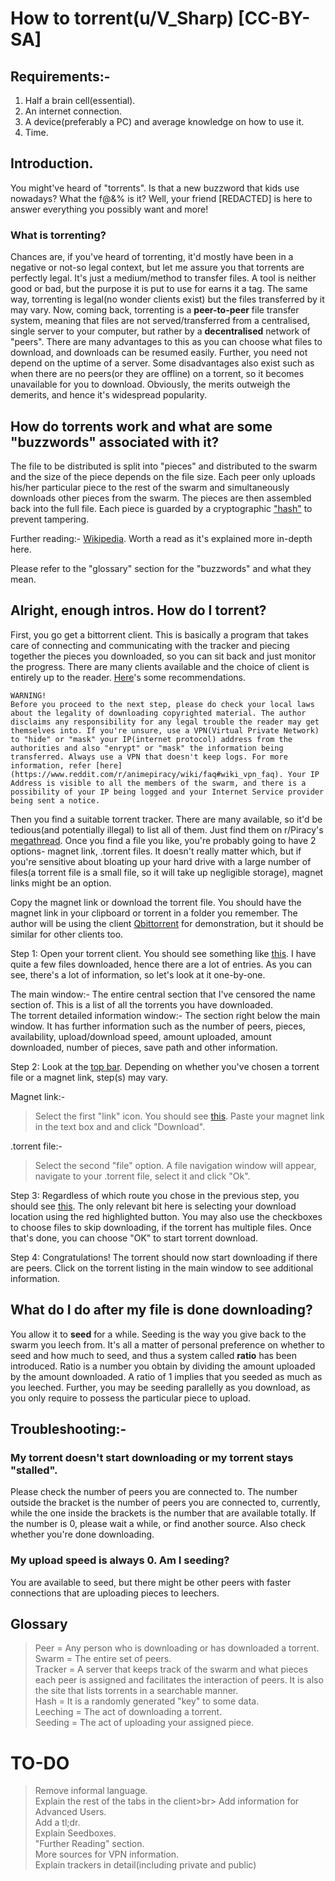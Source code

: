 # How to torrent(u/V_Sharp) [CC-BY-SA]

## Requirements:-
1. Half a brain cell(essential).
2. An internet connection.
3. A device(preferably a PC) and average knowledge on how to use it.
4. Time.

## Introduction.

You might've heard of "torrents". Is that a new buzzword that kids use nowadays? What the f@&% is it? Well, your friend [REDACTED] is here to answer everything you possibly want and more!

### What is torrenting?

Chances are, if you've heard of torrenting, it'd mostly have been in a negative or not-so legal context, but let me assure you that torrents are perfectly legal. It's just a medium/method to transfer files. A tool is neither good or bad, but the purpose it is put to use for earns it a tag. The same way, torrenting is legal(no wonder clients exist) but the files transferred by it may vary. Now, coming back, torrenting is a **peer-to-peer** file transfer system, meaning that files are not served/transferred from a centralised, single server to your computer, but rather by a **decentralised** network of "peers". There are many advantages to this as you can choose what files to download, and downloads can be resumed easily. Further, you need not depend on the uptime of a server. Some disadvantages also exist such as when there are no peers(or they are offline) on a torrent, so it becomes unavailable for you to download. Obviously, the merits outweigh the demerits, and hence it's widespread popularity.

## How do torrents work and what are some "buzzwords" associated with it?

The file to be distributed is split into "pieces" and distributed to the swarm and the size of the piece depends on the file size. Each peer only uploads his/her particular piece to the rest of the swarm and simultaneously downloads other pieces from the swarm. The pieces are then assembled back into the full file. Each piece is guarded by a cryptographic ["hash"](https://en.wikipedia.org/wiki/Cryptographic_hash_function) to prevent tampering.

Further reading:-
[Wikipedia](https://en.wikipedia.org/wiki/BitTorrent). Worth a read as it's explained more in-depth here.

Please refer to the "glossary" section for the "buzzwords" and what they mean.

## Alright, enough intros. How do I torrent?

First, you go get a bittorrent client. This is basically a program that takes care of connecting and communicating with the tracker and piecing together the pieces you downloaded, so you can sit back and just monitor the progress. There are many clients available and the choice of client is entirely up to the reader. [Here](https://www.reddit.com/r/animepiracy/wiki/faq#wiki_torrent_faq)'s some recommendations.


```
WARNING!
Before you proceed to the next step, please do check your local laws about the legality of downloading copyrighted material. The author disclaims any responsibility for any legal trouble the reader may get themselves into. If you're unsure, use a VPN(Virtual Private Network) to "hide" or "mask" your IP(internet protocol) address from the authorities and also "enrypt" or "mask" the information being transferred. Always use a VPN that doesn't keep logs. For more information, refer [here](https://www.reddit.com/r/animepiracy/wiki/faq#wiki_vpn_faq). Your IP Address is visible to all the members of the swarm, and there is a possibility of your IP being logged and your Internet Service provider being sent a notice.
```


Then you find a suitable torrent tracker. There are many available, so it'd be tedious(and potentially illegal) to list all of them. Just find them on r/Piracy's [megathread](https://www.reddit.com/r/piracy/wiki/megathread). Once you find a file you like, you're probably going to have 2 options- magnet link, .torrent files. It doesn't really matter which, but if you're sensitive about bloating up your hard drive with a large number of files(a torrent file is a small file, so it will take up negligible storage), magnet links might be an option.

Copy the magnet link or download the torrent file. You should have the magnet link in your clipboard or torrent in a folder you remember. The author will be using the client [Qbittorrent](https://www.qbittorrent.org/) for demonstration, but it should be similar for other clients too.

Step 1: Open your torrent client. You should see something like [this](https://files.catbox.moe/y0m598.JPG). I have quite a few files downloaded, hence there are a lot of entries. As you can see, there's a lot of information, so let's look at it one-by-one.

The main window:- The entire central section that I've censored the name section of. This is a list of all the torrents you have downloaded.<br>
The torrent detailed information window:- The section right below the main window. It has further information such as the number of peers, pieces, availability, upload/download speed, amount uploaded, amount downloaded, number of pieces, save path and other information.<br>

Step 2: Look at the [top bar](https://files.catbox.moe/dexwsf.JPG). Depending on whether you've chosen a torrent file or a magnet link, step(s) may vary.

Magnet link:- 

>Select the first "link" icon.
You should see [this](https://files.catbox.moe/el0n6p.JPG).
>Paste your magnet link in the text box and and click "Download".

.torrent file:-

>Select the second "file" option. A file navigation window will appear, navigate to your .torrent file, select it and click "Ok".

Step 3: Regardless of which route you chose in the previous step, you should see [this](https://files.catbox.moe/vgakcw.JPG). The only relevant bit here is selecting your download location using the red highlighted button. You may also use the checkboxes to choose files to skip downloading, if the torrent has multiple files. Once that's done, you can choose "OK" to start torrent download.

Step 4: Congratulations! The torrent should now start downloading if there are peers. Click on the torrent listing in the main window to see additional information.

## What do I do after my file is done downloading?

You allow it to **seed** for a while. Seeding is the way you give back to the swarm you leech from. It's all a matter of personal preference on whether to seed and how much to seed, and thus a system called **ratio** has been introduced. Ratio is a number you obtain by dividing the amount uploaded by the amount downloaded. A ratio of 1 implies that you seeded as much as you leeched. Further, you may be seeding parallelly as you download, as you only require to possess the particular piece to upload.



## Troubleshooting:-

### My torrent doesn't start downloading or my torrent stays "stalled".

Please check the number of peers you are connected to. The number outside the bracket is the number of peers you are connected to, currently, while the one inside the brackets is the number that are available totally. If the number is 0, please wait a while, or find another source. Also check whether you're done downloading.

### My upload speed is always 0. Am I seeding?

You are available to seed, but there might be other peers with faster connections that are uploading pieces to leechers.

## Glossary
>Peer = Any person who is downloading or has downloaded a torrent.<br>
>Swarm = The entire set of peers.<br>
>Tracker = A server that keeps track of the swarm and what pieces each peer is assigned and facilitates the interaction of peers. It is also the site that lists torrents in a searchable manner.<br> 
>Hash = It is a randomly generated "key" to some data.<br>
>Leeching = The act of downloading a torrent.<br>
>Seeding = The act of uploading your assigned piece.<br>

# TO-DO

>Remove informal language.<br>
>Explain the rest of the tabs in the client>br>
>Add information for Advanced Users.<br>
>Add a tl;dr.<br>
>Explain Seedboxes.<br>
>"Further Reading" section.<br>
>More sources for VPN information.<br>
>Explain trackers in detail(including private and public)<br>
